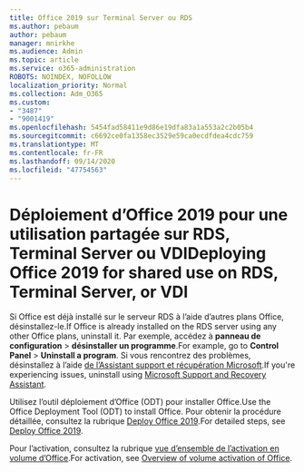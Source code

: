 ```yaml
---
title: Office 2019 sur Terminal Server ou RDS
ms.author: pebaum
author: pebaum
manager: mnirkhe
ms.audience: Admin
ms.topic: article
ms.service: o365-administration
ROBOTS: NOINDEX, NOFOLLOW
localization_priority: Normal
ms.collection: Adm_O365
ms.custom:
- "3487"
- "9001419"
ms.openlocfilehash: 5454fad58411e9d86e19dfa83a1a553a2c2b05b4
ms.sourcegitcommit: c6692ce0fa1358ec3529e59ca0ecdfdea4cdc759
ms.translationtype: MT
ms.contentlocale: fr-FR
ms.lasthandoff: 09/14/2020
ms.locfileid: "47754563"
---
```

# <a name="deploying-office-2019-for-shared-use-on-rds-terminal-server-or-vdi"></a><span data-ttu-id="fb334-102">Déploiement d’Office 2019 pour une utilisation partagée sur RDS, Terminal Server ou VDI</span><span class="sxs-lookup"><span data-stu-id="fb334-102">Deploying Office 2019 for shared use on RDS, Terminal Server, or VDI</span></span>

<span data-ttu-id="fb334-103">Si Office est déjà installé sur le serveur RDS à l’aide d’autres plans Office, désinstallez-le.</span><span class="sxs-lookup"><span data-stu-id="fb334-103">If Office is already installed on the RDS server using any other Office plans, uninstall it.</span></span> <span data-ttu-id="fb334-104">Par exemple, accédez à **panneau de configuration**  >  **désinstaller un programme**.</span><span class="sxs-lookup"><span data-stu-id="fb334-104">For example, go to **Control Panel** > **Uninstall a program**.</span></span> <span data-ttu-id="fb334-105">Si vous rencontrez des problèmes, désinstallez à l’aide [de l’Assistant support et récupération Microsoft](https://aka.ms/SARA-OfficeUninstall-Alchemy).</span><span class="sxs-lookup"><span data-stu-id="fb334-105">If you're experiencing issues, uninstall using [Microsoft Support and Recovery Assistant](https://aka.ms/SARA-OfficeUninstall-Alchemy).</span></span> 

<span data-ttu-id="fb334-106">Utilisez l’outil déploiement d’Office (ODT) pour installer Office.</span><span class="sxs-lookup"><span data-stu-id="fb334-106">Use the Office Deployment Tool (ODT) to install Office.</span></span> <span data-ttu-id="fb334-107">Pour obtenir la procédure détaillée, consultez la rubrique [Deploy Office 2019](https://docs.microsoft.com/deployoffice/office2019/deploy).</span><span class="sxs-lookup"><span data-stu-id="fb334-107">For detailed steps, see [Deploy Office 2019](https://docs.microsoft.com/deployoffice/office2019/deploy).</span></span>

<span data-ttu-id="fb334-108">Pour l’activation, consultez la rubrique [vue d’ensemble de l’activation en volume d’Office](https://docs.microsoft.com/deployoffice/vlactivation/plan-volume-activation-of-office).</span><span class="sxs-lookup"><span data-stu-id="fb334-108">For activation, see [Overview of volume activation of Office](https://docs.microsoft.com/deployoffice/vlactivation/plan-volume-activation-of-office).</span></span>